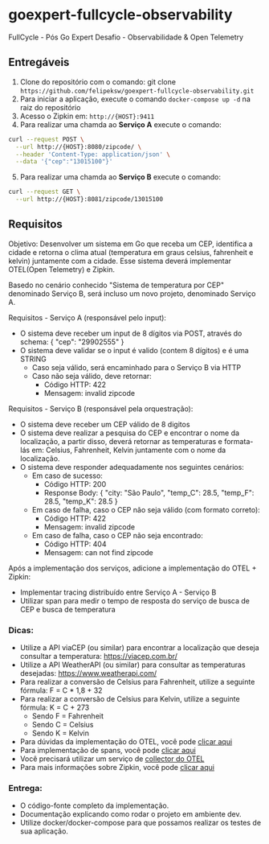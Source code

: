 # goexpert-fullcycle-observability
FullCycle - Pós Go Expert Desafio - Observabilidade &amp; Open Telemetry

## Entregáveis
1. Clone do repositório com o comando: git clone `https://github.com/felipeksw/goexpert-fullcycle-observability.git`
2. Para iniciar a aplicação, execute o comando `docker-compose up -d` na raiz do repositório
3. Acesso o Zipkin em: `http://{HOST}:9411`
4. Para realizar uma chamda ao **Serviço A** execute o comando:
```sh
curl --request POST \
  --url http://{HOST}:8080/zipcode/ \
  --header 'Content-Type: application/json' \
  --data '{"cep":"13015100"}'
```
5. Para realizar uma chamda ao **Serviço B** execute o comando:
```sh
curl --request GET \
  --url http://{HOST}:8081/zipcode/13015100
```

## Requisitos
Objetivo: Desenvolver um sistema em Go que receba um CEP, identifica a cidade e retorna o clima atual (temperatura em graus celsius, fahrenheit e kelvin) juntamente com a cidade. Esse sistema deverá implementar OTEL(Open Telemetry) e Zipkin.

Basedo no cenário conhecido "Sistema de temperatura por CEP" denominado Serviço B, será incluso um novo projeto, denominado Serviço A.

Requisitos - Serviço A (responsável pelo input):

* O sistema deve receber um input de 8 dígitos via POST, através do schema:  { "cep": "29902555" }
* O sistema deve validar se o input é valido (contem 8 dígitos) e é uma STRING
    * Caso seja válido, será encaminhado para o Serviço B via HTTP
    * Caso não seja válido, deve retornar:
        * Código HTTP: 422
        * Mensagem: invalid zipcode


Requisitos - Serviço B (responsável pela orquestração):

* O sistema deve receber um CEP válido de 8 digitos
* O sistema deve realizar a pesquisa do CEP e encontrar o nome da localização, a partir disso, deverá retornar as temperaturas e formata-lás em: Celsius, Fahrenheit, Kelvin juntamente com o nome da localização.
* O sistema deve responder adequadamente nos seguintes cenários:
    * Em caso de sucesso:
        * Código HTTP: 200
        * Response Body: { "city: "São Paulo", "temp_C": 28.5, "temp_F": 28.5, "temp_K": 28.5 }
    * Em caso de falha, caso o CEP não seja válido (com formato correto):
        * Código HTTP: 422
        * Mensagem: invalid zipcode
    * ​​​Em caso de falha, caso o CEP não seja encontrado:
        * Código HTTP: 404
        * Mensagem: can not find zipcode


Após a implementação dos serviços, adicione a implementação do OTEL + Zipkin:
* Implementar tracing distribuído entre Serviço A - Serviço B
* Utilizar span para medir o tempo de resposta do serviço de busca de CEP e busca de temperatura

### Dicas:
* Utilize a API viaCEP (ou similar) para encontrar a localização que deseja consultar a temperatura: https://viacep.com.br/
* Utilize a API WeatherAPI (ou similar) para consultar as temperaturas desejadas: https://www.weatherapi.com/
* Para realizar a conversão de Celsius para Fahrenheit, utilize a seguinte fórmula: F = C * 1,8 + 32
* Para realizar a conversão de Celsius para Kelvin, utilize a seguinte fórmula: K = C + 273
    * Sendo F = Fahrenheit
    * Sendo C = Celsius
    * Sendo K = Kelvin
* Para dúvidas da implementação do OTEL, você pode [clicar aqui](https://opentelemetry.io/docs/languages/go/getting-started/)
* Para implementação de spans, você pode [clicar aqui](https://opentelemetry.io/docs/languages/go/instrumentation/#creating-spans)
* Você precisará utilizar um serviço de [collector do OTEL](https://opentelemetry.io/docs/collector/quick-start/)
* Para mais informações sobre Zipkin, você pode [clicar aqui](https://zipkin.io/)

### Entrega:
* O código-fonte completo da implementação.
* Documentação explicando como rodar o projeto em ambiente dev.
* Utilize docker/docker-compose para que possamos realizar os testes de sua aplicação.